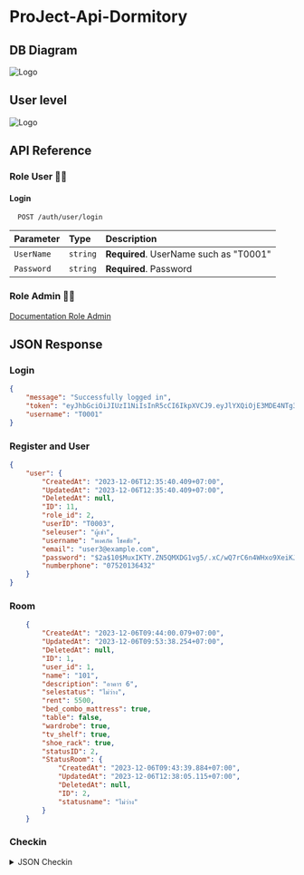 # ProJect-Api-Dormitory

##  DB Diagram  
  ![Logo](https://github.com/Teerapoom/ProJect-Api-Dormitory/blob/main/IMG/Api_Dromitory002%20(1).png)

## User level  
  ![Logo](https://github.com/Teerapoom/ProJect-Api-Dormitory/blob/main/IMG/User.drawio.png)

## API Reference

### Role User 🙋‍♂️

#### Login 

```http
  POST /auth/user/login
```
| Parameter | Type     | Description                |
| :-------- | :------- | :------------------------- |
| `UserName` | `string` | **Required**. UserName such as "T0001" |
| `Password` | `string` | **Required**. Password |

### Role Admin 👩‍💻

[Documentation Role Admin](https://docs.google.com/document/d/1iVSmTnf7N_W1tlCR89I_UlMG7tMIZSfzgtpL8nS0Ml0/edit?usp=sharing)


## JSON Response

### Login

```json
{
    "message": "Successfully logged in",
    "token": "eyJhbGciOiJIUzI1NiIsInR5cCI6IkpXVCJ9.eyJlYXQiOjE3MDE4NTg3NTIsImlhdCI6MTcwMTg0MDc1MiwiaWQiOjMsInJvbGUiOjJ9.BkOlJbJZUcJJDTG_iS9LWbMp7Z7khcvEYQ-WVt1afnc",
    "username": "T0001"
}
```
### Register and User

```json
{
    "user": {
        "CreatedAt": "2023-12-06T12:35:40.409+07:00",
        "UpdatedAt": "2023-12-06T12:35:40.409+07:00",
        "DeletedAt": null,
        "ID": 11,
        "role_id": 2,
        "userID": "T0003",
        "seleuser": "ผู้เช่า",
        "username": "พงศภัค โชคชัย",
        "email": "user3@example.com",
        "password": "$2a$10$MuxIKTY.ZN5QMXDG1vg5/.xC/wQ7rC6n4WHxo9XeiKJu88QdgbSZO",
        "numberphone": "07520136432"
    }
}
```
### Room

```json
    {
        "CreatedAt": "2023-12-06T09:44:00.079+07:00",
        "UpdatedAt": "2023-12-06T09:53:38.254+07:00",
        "DeletedAt": null,
        "ID": 1,
        "user_id": 1,
        "name": "101",
        "description": "อาคาร 6",
        "selestatus": "ไม่ว่าง",
        "rent": 5500,
        "bed_combo_mattress": true,
        "table": false,
        "wardrobe": true,
        "tv_shelf": true,
        "shoe_rack": true,
        "statusID": 2,
        "StatusRoom": {
            "CreatedAt": "2023-12-06T09:43:39.884+07:00",
            "UpdatedAt": "2023-12-06T12:38:05.115+07:00",
            "DeletedAt": null,
            "ID": 2,
            "statusname": "ไม่ว่าง"
        }
    }
```

### Checkin

<details>
<summary> JSON Checkin </summary>

```json
       {
        "CreatedAt": "2023-12-06T09:44:13.265+07:00",
        "UpdatedAt": "2023-12-06T09:44:13.265+07:00",
        "DeletedAt": null,
        "ID": 1,
        "user_id": 1,
        "room_id": 1,
        "room_name": "101",
        "user_name_checkin": "T0001",
        "user_name_checkinid": 3,
        "deposit": 5000,
        "rentrate": 1000,
        "contractdate": "2023-11-21T07:00:00+07:00",
        "fullname": "จิรายุ แสงกระจ่าง",
        "dirth_date": "1990-01-01T07:00:00+07:00",
        "issued_by": "Government",
        "card_number": "5820821950430",
        "issued_date": "2020-01-01T07:00:00+07:00",
        "card_copyimg": "path/to/image.jpg",
        "phone1": "0801234567",
        "addr1": "123 Street, City",
        "place1": "Office",
        "renter2": "นวิยา โพธิ์สำราญ",
        "birth_date2": "2023-11-21T07:00:00+07:00",
        "issued_by2": "ภูวนัย ประเสริญวงศ์",
        "card_number2": "1461010111200",
        "issued_date2": "2020-01-01T07:10:00+07:00",
        "card_copyimg2": "path/to/image2.jpg",
        "phone2": "0898464642",
        "addr2": "48/1 หมู่4 ถ.บางกรวย-ไทรนอ้ยอ.บางบวัทองจ.นนทบุรี 11110",
        "place2": "อาคาร1",
        "User": {
            "CreatedAt": "2023-12-06T09:43:50.482+07:00",
            "UpdatedAt": "2023-12-06T09:43:50.482+07:00",
            "DeletedAt": null,
            "ID": 3,
            "role_id": 2,
            "userID": "T0001",
            "seleuser": "ผู้เช่า",
            "username": "ธีรภูมิ คูศิริวานิชกร",
            "email": "user1@example.com",
            "password": "$2a$10$j3LGnsIrArQSZIxsJzJLbeEIMBzH1SBkMXAig79P8cEDZYn9GK85W",
            "numberphone": "07520136432"
        },
        "Room": {
            "CreatedAt": "2023-12-06T09:44:00.079+07:00",
            "UpdatedAt": "2023-12-06T12:40:53.161+07:00",
            "DeletedAt": null,
            "ID": 1,
            "user_id": 1,
            "name": "101",
            "description": "อาคาร 6",
            "selestatus": "ไม่ว่าง",
            "rent": 5500,
            "bed_combo_mattress": true,
            "table": false,
            "wardrobe": true,
            "tv_shelf": true,
            "shoe_rack": true,
            "statusID": 2,
            "StatusRoom": {
                "CreatedAt": "2023-12-06T09:43:39.884+07:00",
                "UpdatedAt": "2023-12-06T12:38:05.115+07:00",
                "DeletedAt": null,
                "ID": 2,
                "statusname": "ไม่ว่าง"
            }
        }
    }
```
</details>

